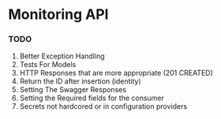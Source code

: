 # Monitoring API

### TODO
1. Better Exception Handling
2. Tests For Models
3. HTTP Responses that are more appropriate (201 CREATED)
4. Return the ID after insertion (identity)
5. Setting The Swagger Responses
6. Setting the Required fields for the consumer
7. Secrets not hardcored or in configuration providers

